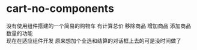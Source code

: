 # cart-no-components
没有使用组件搭建的一个简易的购物车 有计算总价 移除商品 增加商品 添加商品数量的功能  
现在在适应组件开发 原来想加个全选和结算的对话框上去的可是没时间做了
